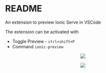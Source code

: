 # README

An extension to preview Ionic Serve in VSCode


The extension can be activated with

* Toggle Preview - `ctrl+shift+P`
* Command `ionic-preview`

<p align="center"><img src="https://github.com/jadsonbr/ionic-preview/blob/master/images/command.png?raw=true"></p>
<p align="center"><img src="https://github.com/jadsonbr/ionic-preview/blob/master/images/preview.png?raw=true"></p>